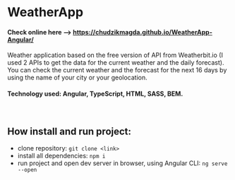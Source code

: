 # WeatherApp

#### **Check online here** --> https://chudzikmagda.github.io/WeatherApp-Angular/

Weather application based on the free version of API from Weatherbit.io (I used 2 APIs to get the data for the current weather and the daily forecast). You can check the current weather and the forecast for the next 16 days by using the name of your city or your geolocation.

#### **Technology used:** Angular, TypeScript, HTML, SASS, BEM.

<br>



## How install and run project:

- clone repository: `git clone <link>`
- install all dependencies: `npm i`
- run project and open dev server in browser, using Angular CLI: `ng serve --open`

